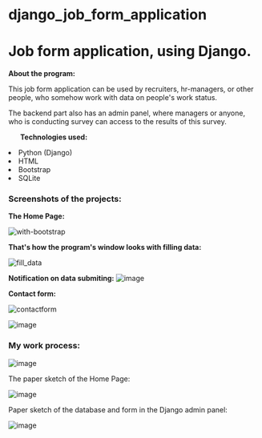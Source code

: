 # django_job_form_application


<h1>Job form application, using Django.</h1>


<strong>About the program:</strong>
<p>This job form application can be used by recruiters, hr-managers, or other people, who somehow work with data on people's work status.</p>
<p>The backend part also has an admin panel, where managers or anyone, who is conducting survey can access to the results of this survey.</p>


<ul><strong>Technologies used:</strong></ul>
<li>Python (Django)</li>
<li>HTML</li>
<li>Bootstrap</li>
<li>SQLite</li>


<h3>Screenshots of the projects:</h3>


<p><strong>The Home Page:</strong></p>

![with-bootstrap](https://user-images.githubusercontent.com/102950421/230875023-b9b07b27-49e9-41c8-9e5a-3760bf9d50c1.png)


<strong>That's how the program's window looks with filling data:</strong>


![fill_data](https://user-images.githubusercontent.com/102950421/230875229-4e916e62-3ff3-45d0-b976-77307b5e69c1.png)


<strong>Notification on data submiting:</strong>
![image](https://github.com/alinatussupova/django_job_form_application/assets/102950421/63cefcef-77a9-430b-9025-2e36e0580e92)



<strong>Contact form:</strong>


![contactform](https://user-images.githubusercontent.com/102950421/230875466-b5eb493d-e589-49b2-b488-20653c5fb95f.PNG)



![image](https://user-images.githubusercontent.com/102950421/230876035-61fbe8e0-1b30-4022-8434-465f7a2b6866.png)


<h3><strong>My work process:</strong></h3>


![image](https://github.com/alinatussupova/django_job_form_application/assets/102950421/81dac0aa-0d61-409d-beb8-2557d4dc1684)

<p>The paper sketch of the Home Page:</p>

![image](https://github.com/alinatussupova/django_job_form_application/assets/102950421/aaf97091-0dac-4190-902a-7e377d5c7c22)



<p>Paper sketch of the database and form in the Django admin panel:</p>

![image](https://github.com/alinatussupova/django_job_form_application/assets/102950421/5eec1d09-7112-49ba-bc1d-f0b5827e0216)








